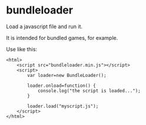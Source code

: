 bundleloader
============

Load a javascript file and run it.

It is intended for bundled games, for example.

Use like this:

	<html>
		<script src="bundleloader.min.js"></script>
		<script>
			var loader=new BundleLoader();

			loader.onload=function() {
				console.log("the script is loaded...");
			}

			loader.load("myscript.js");
		</script>
	</html>
